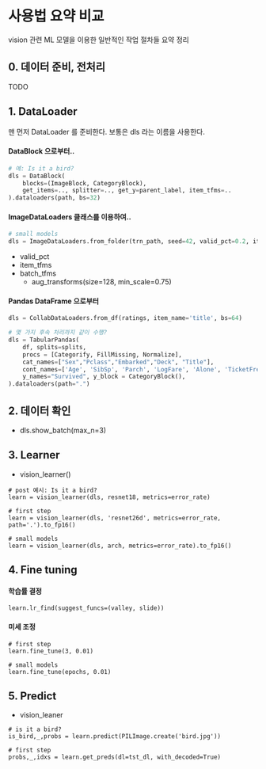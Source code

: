 
# 사용법 요약 비교

vision 관련 ML 모델을 이용한 일반적인 작업 절차들 요약 정리

## 0. 데이터 준비, 전처리

TODO


## 1. DataLoader
맨 먼저 DataLoader 를 준비한다.
보통은 dls 라는 이름을 사용한다.

#### DataBlock 으로부터..
```python
# 예: Is it a bird?
dls = DataBlock(
    blocks=(ImageBlock, CategoryBlock),
    get_items=.., splitter=.., get_y=parent_label, item_tfms=..
).dataloaders(path, bs=32)

```

#### ImageDataLoaders 클래스를 이용하여..

```python
# small models
dls = ImageDataLoaders.from_folder(trn_path, seed=42, valid_pct=0.2, item_tfms=item, batch_tfms=batch)
```

- valid_pct
- item_tfms
- batch_tfms
  - aug_transforms(size=128, min_scale=0.75)

#### Pandas DataFrame 으로부터

```python
dls = CollabDataLoaders.from_df(ratings, item_name='title', bs=64)

# 몇 가지 후속 처리까지 같이 수행?
dls = TabularPandas(
    df, splits=splits,
    procs = [Categorify, FillMissing, Normalize],
    cat_names=["Sex","Pclass","Embarked","Deck", "Title"],
    cont_names=['Age', 'SibSp', 'Parch', 'LogFare', 'Alone', 'TicketFreq', 'Family'],
    y_names="Survived", y_block = CategoryBlock(),
).dataloaders(path=".")

```


## 2. 데이터 확인
- dls.show_batch(max_n=3)


## 3. Learner

- vision_learner()
```
# post 예시: Is it a bird?
learn = vision_learner(dls, resnet18, metrics=error_rate)

# first step
learn = vision_learner(dls, 'resnet26d', metrics=error_rate, path='.').to_fp16()

# small models
learn = vision_learner(dls, arch, metrics=error_rate).to_fp16()
```

## 4. Fine tuning

#### 학습률 결정
```
learn.lr_find(suggest_funcs=(valley, slide))
```

#### 미세 조정
```
# first step
learn.fine_tune(3, 0.01)

# small models
learn.fine_tune(epochs, 0.01)

```


## 5. Predict

- vision_leaner
```
# is it a bird?
is_bird,_,probs = learn.predict(PILImage.create('bird.jpg'))
```

```
# first step
probs,_,idxs = learn.get_preds(dl=tst_dl, with_decoded=True)
```

